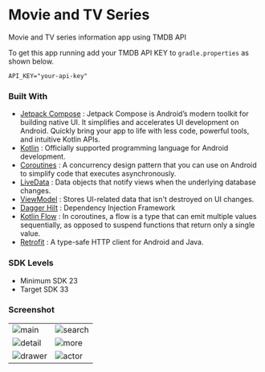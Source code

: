 # Movie and TV Series
Movie and TV series information app using TMDB API

To get this app running add your TMDB API KEY to `gradle.properties` as shown below.
```
API_KEY="your-api-key"
``` 

### Built With
- [Jetpack Compose](https://developer.android.com/jetpack/compose?hl=ko) : Jetpack Compose is Android’s modern toolkit for building native UI. It simplifies and accelerates UI development on Android. Quickly bring your app to life with less code, powerful tools, and intuitive Kotlin APIs.
- [Kotlin](https://kotlinlang.org/) : Officially supported programming language for Android development.
- [Coroutines](https://kotlinlang.org/docs/coroutines-overview.html) : A concurrency design pattern that you can use on Android to simplify code that executes asynchronously.
- [LiveData](https://developer.android.com/topic/libraries/architecture/livedata?hl=ko) : Data objects that notify views when the underlying database changes.
- [ViewModel](https://developer.android.com/topic/libraries/architecture/viewmodel?hl=ko) : Stores UI-related data that isn't destroyed on UI changes.
- [Dagger Hilt](https://dagger.dev/hilt/) : Dependency Injection Framework
- [Kotlin Flow](https://developer.android.com/kotlin/flow?hl=ko) : In coroutines, a flow is a type that can emit multiple values sequentially, as opposed to suspend functions that return only a single value.
- [Retrofit](https://square.github.io/retrofit/) : A type-safe HTTP client for Android and Java.

### SDK Levels
- Minimum SDK 23
- Target SDK 33

### Screenshot

|||
|------|---|
|![main](https://github.com/devmk1090/MovieInfo3/assets/48673676/2ecd5628-3deb-4434-97c8-db4526ec52f5)|![search](https://github.com/devmk1090/MovieInfo3/assets/48673676/bb56d3db-ea1e-4553-8ffc-14a53591344e)
|![detail](https://github.com/devmk1090/MovieInfo3/assets/48673676/79bb9662-f572-46d3-b4eb-a7529cf5ceb0)|![more](https://github.com/devmk1090/MovieInfo3/assets/48673676/37f048fc-5829-40ba-a972-18bb3f6c5bdd)|
|![drawer](https://github.com/devmk1090/MovieInfo3/assets/48673676/371dad58-3f7c-4aaa-8b17-8a5aae55b7cf)|![actor](https://github.com/devmk1090/MovieInfo3/assets/48673676/23af82e3-981b-489c-bd93-19236d8e1b6a)|